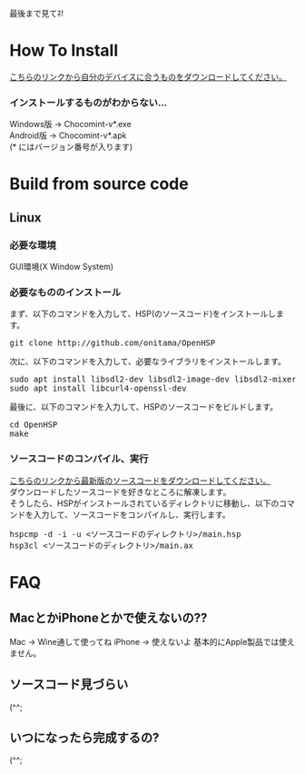 最後まで見てﾈ!
# How To Install
[こちらのリンクから自分のデバイスに合うものをダウンロードしてください。](https://github.com/nennneko5787/ChocoMint/releases/latest)
### インストールするものがわからない...
Windows版 -> Chocomint-v*.exe  
Android版 -> Chocomint-v*.apk  
(* にはバージョン番号が入ります)
# Build from source code
## Linux
### 必要な環境
GUI環境(X Window System)
### 必要なもののインストール
まず、以下のコマンドを入力して、HSP(のソースコード)をインストールします。  
<pre>
git clone http://github.com/onitama/OpenHSP
</pre>
次に、以下のコマンドを入力して、必要なライブラリをインストールします。
<pre>
sudo apt install libsdl2-dev libsdl2-image-dev libsdl2-mixer-dev libsdl2-ttf-dev
sudo apt install libcurl4-openssl-dev
</pre>
最後に、以下のコマンドを入力して、HSPのソースコードをビルドします。
<pre>
cd OpenHSP
make
</pre>
### ソースコードのコンパイル、実行
[こちらのリンクから最新版のソースコードをダウンロードしてください。](https://github.com/nennneko5787/ChocoMint/archive/refs/heads/main.zip)  
ダウンロードしたソースコードを好きなところに解凍します。  
そうしたら、HSPがインストールされているディレクトリに移動し、以下のコマンドを入力して、ソースコードをコンパイルし、実行します。
<pre>
hspcmp -d -i -u &lt;ソースコードのディレクトリ&gt;/main.hsp
hsp3cl &lt;ソースコードのディレクトリ&gt;/main.ax
</pre>
# FAQ
## MacとかiPhoneとかで使えないの??
Mac -> Wine通して使ってね
iPhone -> 使えないよ
基本的にApple製品では使えません。
## ソースコード見づらい
(^^;
## いつになったら完成するの?
(^^;
